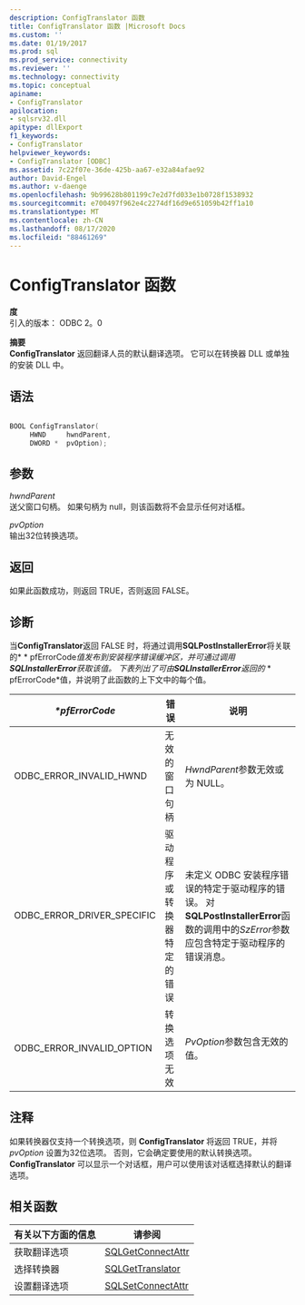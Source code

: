 ```yaml
---
description: ConfigTranslator 函数
title: ConfigTranslator 函数 |Microsoft Docs
ms.custom: ''
ms.date: 01/19/2017
ms.prod: sql
ms.prod_service: connectivity
ms.reviewer: ''
ms.technology: connectivity
ms.topic: conceptual
apiname:
- ConfigTranslator
apilocation:
- sqlsrv32.dll
apitype: dllExport
f1_keywords:
- ConfigTranslator
helpviewer_keywords:
- ConfigTranslator [ODBC]
ms.assetid: 7c22f07e-36de-425b-aa67-e32a84afae92
author: David-Engel
ms.author: v-daenge
ms.openlocfilehash: 9b99628b801199c7e2d7fd033e1b0728f1538932
ms.sourcegitcommit: e700497f962e4c2274df16d9e651059b42ff1a10
ms.translationtype: MT
ms.contentlocale: zh-CN
ms.lasthandoff: 08/17/2020
ms.locfileid: "88461269"
---
```

# <a name="configtranslator-function"></a>ConfigTranslator 函数
**度**  
 引入的版本： ODBC 2。0  
  
 **摘要**  
 **ConfigTranslator** 返回翻译人员的默认翻译选项。 它可以在转换器 DLL 或单独的安装 DLL 中。  
  
## <a name="syntax"></a>语法  
  
```cpp  
  
BOOL ConfigTranslator(  
     HWND     hwndParent,  
     DWORD *  pvOption);  
```  
  
## <a name="arguments"></a>参数  
 *hwndParent*  
 送父窗口句柄。 如果句柄为 null，则该函数将不会显示任何对话框。  
  
 *pvOption*  
 输出32位转换选项。  
  
## <a name="returns"></a>返回  
 如果此函数成功，则返回 TRUE，否则返回 FALSE。  
  
## <a name="diagnostics"></a>诊断  
 当**ConfigTranslator**返回 FALSE 时，将通过调用**SQLPostInstallerError**将关联的* \* pfErrorCode*值发布到安装程序错误缓冲区，并可通过调用**SQLInstallerError**获取该值。 下表列出了可由**SQLInstallerError**返回的* \* pfErrorCode*值，并说明了此函数的上下文中的每个值。  
  
|*\*pfErrorCode*|错误|说明|  
|---------------------|-----------|-----------------|  
|ODBC_ERROR_INVALID_HWND|无效的窗口句柄|*HwndParent*参数无效或为 NULL。|  
|ODBC_ERROR_DRIVER_SPECIFIC|驱动程序或转换器特定的错误|未定义 ODBC 安装程序错误的特定于驱动程序的错误。 对**SQLPostInstallerError**函数的调用中的*SzError*参数应包含特定于驱动程序的错误消息。|  
|ODBC_ERROR_INVALID_OPTION|转换选项无效|*PvOption*参数包含无效的值。|  
  
## <a name="comments"></a>注释  
 如果转换器仅支持一个转换选项，则 **ConfigTranslator** 将返回 TRUE，并将 *pvOption* 设置为32位选项。 否则，它会确定要使用的默认转换选项。 **ConfigTranslator** 可以显示一个对话框，用户可以使用该对话框选择默认的翻译选项。  
  
## <a name="related-functions"></a>相关函数  
  
|有关以下方面的信息|请参阅|  
|---------------------------|---------|  
|获取翻译选项|[SQLGetConnectAttr](../../../odbc/reference/syntax/sqlgetconnectattr-function.md)|  
|选择转换器|[SQLGetTranslator](../../../odbc/reference/syntax/sqlgettranslator-function.md)|  
|设置翻译选项|[SQLSetConnectAttr](../../../odbc/reference/syntax/sqlsetconnectattr-function.md)|
